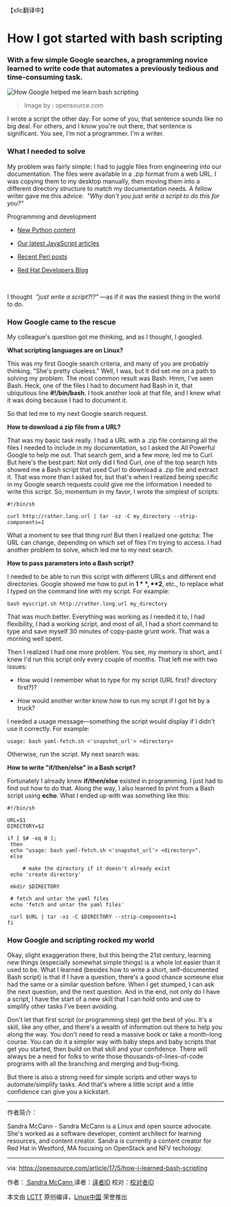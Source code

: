 【xllc翻译中】

How I got started with bash scripting
============================================================

### With a few simple Google searches, a programming novice learned to write code that automates a previously tedious and time-consuming task.



![How Google helped me learn bash scripting](https://opensource.com/sites/default/files/styles/image-full-size/public/images/life/computer_happy_sad_developer_programming.png?itok=5E3k_t_r "How Google helped me learn bash scripting")
>Image by : opensource.com

I wrote a script the other day. For some of you, that sentence sounds like no big deal. For others, and I know you're out there, that sentence is significant. You see, I'm not a programmer. I'm a writer.

### What I needed to solve

My problem was fairly simple: I had to juggle files from engineering into our documentation. The files were available in a .zip format from a web URL. I was copying them to my desktop manually, then moving them into a different directory structure to match my documentation needs. A fellow writer gave me this advice:  _"Why don't you just write a script to do this for you?"_ 

Programming and development

*   [New Python content][1]

*   [Our latest JavaScript articles][2]

*   [Recent Perl posts][3]

*   [Red Hat Developers Blog][4]

​

I thought  _"just write a script?!?"_ —as if it was the easiest thing in the world to do.

### How Google came to the rescue

My colleague's question got me thinking, and as I thought, I googled.

**What scripting languages are on Linux?**

This was my first Google search criteria, and many of you are probably thinking, "She's pretty clueless." Well, I was, but it did set me on a path to solving my problem. The most common result was Bash. Hmm, I've seen Bash. Heck, one of the files I had to document had Bash in it, that ubiquitous line **#!/bin/bash**. I took another look at that file, and I knew what it was doing because I had to document it.

So that led me to my next Google search request.

**How to download a zip file from a URL?**

That was my basic task really. I had a URL with a .zip file containing all the files I needed to include in my documentation, so I asked the All Powerful Google to help me out. That search gem, and a few more, led me to Curl. But here's the best part: Not only did I find Curl, one of the top search hits showed me a Bash script that used Curl to download a .zip file and extract it. That was more than I asked for, but that's when I realized being specific in my Google search requests could give me the information I needed to write this script. So, momentum in my favor, I wrote the simplest of scripts:

```
#!/bin/sh

curl http://rather.long.url | tar -xz -C my_directory --strip-components=1
```

What a moment to see that thing run! But then I realized one gotcha: The URL can change, depending on which set of files I'm trying to access. I had another problem to solve, which led me to my next search.

**How to pass parameters into a Bash script?**

I needed to be able to run this script with different URLs and different end directories. Google showed me how to put in **$1**, **$2**, etc., to replace what I typed on the command line with my script. For example:

```
bash myscript.sh http://rather.long.url my_directory
```

That was much better. Everything was working as I needed it to, I had flexibility, I had a working script, and most of all, I had a short command to type and save myself 30 minutes of copy-paste grunt work. That was a morning well spent.

Then I realized I had one more problem. You see, my memory is short, and I knew I'd run this script only every couple of months. That left me with two issues:

*   How would I remember what to type for my script (URL first? directory first?)?

*   How would another writer know how to run my script if I got hit by a truck?

I needed a usage message—something the script would display if I didn't use it correctly. For example:

```
usage: bash yaml-fetch.sh <'snapshot_url'> <directory>
```

Otherwise, run the script. My next search was:

**How to write "if/then/else" in a Bash script?**

Fortunately I already knew **if/then/else** existed in programming. I just had to find out how to do that. Along the way, I also learned to print from a Bash script using **echo**. What I ended up with was something like this:

```
#!/bin/sh

URL=$1
DIRECTORY=$2

if [ $# -eq 0 ];
 then
 echo "usage: bash yaml-fetch.sh <'snapshot_url'> <directory>".
 else

     # make the directory if it doesn't already exist
 echo 'create directory'

 mkdir $DIRECTORY

 # fetch and untar the yaml files
 echo 'fetch and untar the yaml files'

 curl $URL | tar -xz -C $DIRECTORY --strip-components=1
fi
```

### How Google and scripting rocked my world

Okay, slight exaggeration there, but this being the 21st century, learning new things (especially somewhat simple things) is a whole lot easier than it used to be. What I learned (besides how to write a short, self-documented Bash script) is that if I have a question, there's a good chance someone else had the same or a similar question before. When I get stumped, I can ask the next question, and the next question. And in the end, not only do I have a script, I have the start of a new skill that I can hold onto and use to simplify other tasks I've been avoiding.

Don't let that first script (or programming step) get the best of you. It's a skill, like any other, and there's a wealth of information out there to help you along the way. You don't need to read a massive book or take a month-long course. You can do it a simpler way with baby steps and baby scripts that get you started, then build on that skill and your confidence. There will always be a need for folks to write those thousands-of-lines-of-code programs with all the branching and merging and bug-fixing.

But there is also a strong need for simple scripts and other ways to automate/simplify tasks. And that's where a little script and a little confidence can give you a kickstart.

--------------------------------------------------------------------------------

作者简介：

Sandra McCann - Sandra McCann is a Linux and open source advocate. She's worked as a software developer, content architect for learning resources, and content creator. Sandra is currently a content creator for Red Hat in Westford, MA focusing on OpenStack and NFV techology. 

----

via: https://opensource.com/article/17/5/how-i-learned-bash-scripting

作者：[ Sandra McCann ][a]
译者：[译者ID](https://github.com/译者ID)
校对：[校对者ID](https://github.com/校对者ID)

本文由 [LCTT](https://github.com/LCTT/TranslateProject) 原创编译，[Linux中国](https://linux.cn/) 荣誉推出

[a]:https://opensource.com/users/sandra-mccann
[1]:https://opensource.com/tags/python?src=programming_resource_menu
[2]:https://opensource.com/tags/javascript?src=programming_resource_menu
[3]:https://opensource.com/tags/perl?src=programming_resource_menu
[4]:https://developers.redhat.com/?intcmp=7016000000127cYAAQ&src=programming_resource_menu
[5]:https://opensource.com/article/17/5/how-i-learned-bash-scripting?rate=s_R-jmOxcMvs9bi41yRwenl7GINDvbIFYrUMIJ8OBYk
[6]:https://opensource.com/user/39771/feed
[7]:https://opensource.com/article/17/5/how-i-learned-bash-scripting#comments
[8]:https://opensource.com/users/sandra-mccann
